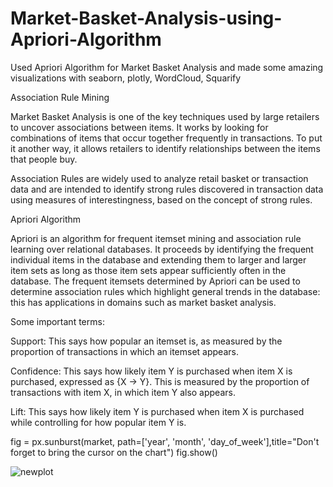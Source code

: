 # Market-Basket-Analysis-using-Apriori-Algorithm
Used Apriori Algorithm for Market Basket Analysis and made some amazing visualizations with seaborn, plotly, WordCloud, Squarify



Association Rule Mining

Market Basket Analysis is one of the key techniques used by large retailers to uncover associations between items. It works by looking for combinations of items that occur together frequently in transactions. To put it another way, it allows retailers to identify relationships between the items that people buy.

Association Rules are widely used to analyze retail basket or transaction data and are intended to identify strong rules discovered in transaction data using measures of interestingness, based on the concept of strong rules.


Apriori Algorithm

Apriori is an algorithm for frequent itemset mining and association rule learning over relational databases. It proceeds by identifying the frequent individual items in the database and extending them to larger and larger item sets as long as those item sets appear sufficiently often in the database. The frequent itemsets determined by Apriori can be used to determine association rules which highlight general trends in the database: this has applications in domains such as market basket analysis.


Some important terms:

Support: This says how popular an itemset is, as measured by the proportion of transactions in which an itemset appears.

Confidence: This says how likely item Y is purchased when item X is purchased, expressed as {X -> Y}. This is measured by the proportion of transactions with item X, in which item Y also appears.

Lift: This says how likely item Y is purchased when item X is purchased while controlling for how popular item Y is.



fig = px.sunburst(market, path=['year', 'month', 'day_of_week'],title="Don't forget to bring the cursor on the chart")
fig.show()


![newplot](https://user-images.githubusercontent.com/46940879/99067295-5f602c00-25a2-11eb-81cd-fc1e02897276.png)

